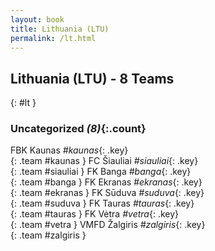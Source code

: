 ```yaml
---
layout: book
title: Lithuania (LTU)
permalink: /lt.html
---
```


## Lithuania (LTU) - 8 Teams
{: #lt }









### Uncategorized _(8)_{:.count}

FBK Kaunas   _#kaunas_{: .key} <br>
{: .team #kaunas }
FC Šiauliai   _#siauliai_{: .key} <br>
{: .team #siauliai }
FK Banga   _#banga_{: .key} <br>
{: .team #banga }
FK Ekranas   _#ekranas_{: .key} <br>
{: .team #ekranas }
FK Sūduva   _#suduva_{: .key} <br>
{: .team #suduva }
FK Tauras   _#tauras_{: .key} <br>
{: .team #tauras }
FK Vėtra   _#vetra_{: .key} <br>
{: .team #vetra }
VMFD Žalgiris   _#zalgiris_{: .key} <br>
{: .team #zalgiris }


 
